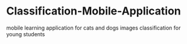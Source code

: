 # Classification-Mobile-Application
mobile learning application for cats and dogs images classification for young students
